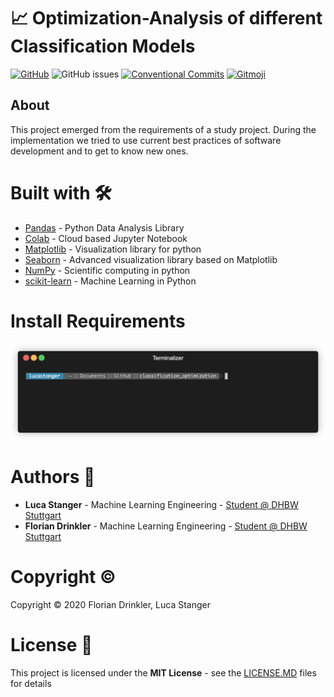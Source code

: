 # :chart_with_upwards_trend: Optimization-Analysis of different Classification Models

[![GitHub](https://img.shields.io/github/license/lucastanger/classification_optimization)](https://github.com/lucastanger/classification_optimization/blob/master/LICENSE)
![GitHub issues](https://img.shields.io/github/issues/lucastanger/classification_optimization)
[![Conventional Commits](https://img.shields.io/badge/Conventional%20Commits-1.0.0-yellow.svg)](https://conventionalcommits.org)
[![Gitmoji](https://img.shields.io/badge/gitmoji-%20😜%20😍-FFDD67.svg?style=flat)](https://gitmoji.carloscuesta.me)
## About
This project emerged from the requirements of a study project. During the implementation we tried to use current best practices of software development and to get to know new ones. 

# Built with :hammer_and_wrench:

- [Pandas](https://pandas.pydata.org/) - Python Data Analysis Library
- [Colab](http://colab.research.google.com/) - Cloud based Jupyter Notebook 
- [Matplotlib](https://matplotlib.org/) - Visualization library for python
- [Seaborn](https://seaborn.pydata.org/) - Advanced visualization library based on Matplotlib
- [NumPy](https://numpy.org/) - Scientific computing in python
- [scikit-learn](https://scikit-learn.org/stable/) - Machine Learning in Python

# Install Requirements

<p align="center"><img src="img/render1607443111607.gif?raw=true"/></p>

# Authors :busts_in_silhouette:

-   **Luca Stanger** - Machine Learning Engineering - [Student @ DHBW Stuttgart](https://www.dhbw-stuttgart.de/home/)
-   **Florian Drinkler** - Machine Learning Engineering - [Student @ DHBW Stuttgart](https://www.dhbw-stuttgart.de/home/)

# Copyright :copyright:

Copyright :copyright: 2020 Florian Drinkler, Luca Stanger

# License :page_facing_up:

This project is licensed under the **MIT License** - see the [LICENSE.MD](https://www.github.com/lucastanger/classification_optimization/blob/master/LICENSE) files for details
